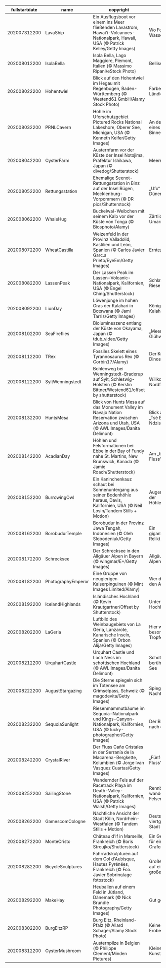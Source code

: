 |fullstartdate|name|copyright|title|image|
|--|--|--|--|--|
202007312200|LavaShip|Ein Ausflugsboot vor einem ins Meer fließenden Lavastrom, Hawaiʻi-Volcanoes-Nationalpark, Hawaii, USA (© Patrick Kelley/Getty Images)|Wo Feuer auf Wasser trifft|![](/de-DE/2020/08/202007312200LavaShip.jpg)|
202008012200|IsolaBella|Isola Bella, Lago Maggiore, Piemont, Italien (© Massimo Ripani/eStock Photo)|Bellissima!|![](/de-DE/2020/08/202008012200IsolaBella.jpg)|
202008022200|Hohentwiel|Blick auf den Hohentwiel im Hegau mit Regenbogen, Baden-Württemberg (© Westend61 GmbH/Alamy Stock Photo)|Farbenspiel im Ländle|![](/de-DE/2020/08/202008022200Hohentwiel.jpg)|
202008032200|PRNLCavern|Höhle im Uferschutzgebiet Pictured Rocks National Lakeshore, Oberer See, Michigan, USA (© Kenneth Keifer/Getty Images)|An der Küste eines Binnensees|![](/de-DE/2020/08/202008032200PRNLCavern.jpg)|
202008042200|OysterFarm|Austernfarm vor der Küste der Insel Notojima, Präfektur Ishikawa, Japan (© divedog/Shutterstock)|Meeresfrüchte|![](/de-DE/2020/08/202008042200OysterFarm.jpg)|
202008052200|Rettungsstation|Ehemalige Seenot-Rettungsstation in Binz auf der Insel Rügen, Mecklenburg-Vorpommern (© DR pics/Shutterstock)|„Ufo“ in den Dünen|![](/de-DE/2020/08/202008052200Rettungsstation.jpg)|
202008062200|WhaleHug|Buckelwal-Weibchen mit seinem Kalb vor der Küste von Tonga (© Biosphoto/Alamy)|Zärtliche Umarmung|![](/de-DE/2020/08/202008062200WhaleHug.jpg)|
202008072200|WheatCastilla|Weizenfeld in der Provinz Valladolid, Kastilien und León, Spanien (© Carlos Javier Garc.a Prieto/EyeEm/Getty Images)|Erntezeit|![](/de-DE/2020/08/202008072200WheatCastilla.jpg)|
202008082200|LassenPeak|Der Lassen Peak im Lassen-Volcanic-Nationalpark, Kalifornien, USA (© Engel Ching/Shutterstock)|Schlafender Riese|![](/de-DE/2020/08/202008082200LassenPeak.jpg)|
202008092200|LionDay|Löwenjunge im hohen Gras der Kalahari in Botswana (© Jami Tarris/Getty Images)|Könige der Kalahari|![](/de-DE/2020/08/202008092200LionDay.jpg)|
202008102200|SeaFireflies|Biolumineszenz entlang der Küste von Okayama, Japan (© tdub_video/Getty Images)|„Meeres-Glühwürmchen“|![](/de-DE/2020/08/202008102200SeaFireflies.jpg)|
202008112200|TRex|Fossiles Skelett eines Tyrannosaurus Rex (© Corbin17/Alamy)|Der König der Dinosaurier|![](/de-DE/2020/08/202008112200TRex.jpg)|
202008122200|SyltWenningstedt|Bohlenweg bei Wenningstedt-Braderup auf Sylt, Schleswig-Holstein (© Kerstin Bittner/Westend61/offset by shutterstock)|Willkommen in Nordfriesland!|![](/de-DE/2020/08/202008122200SyltWenningstedt.jpg)|
202008132200|HuntsMesa|Blick von Hunts Mesa auf das Monument Valley im Navajo Nation Reservation zwischen Arizona und Utah, USA (© AWL Images/Danita Delimont)|Blick auf das „Tsé Biiʼ Ndzisgaii“|![](/de-DE/2020/08/202008132200HuntsMesa.jpg)|
202008142200|AcadianDay|Höhlen und Felsformationen bei Ebbe in der Bay of Fundy nahe St. Martins, New Brunswick, Kanada (© Jamie Roach/Shutterstock)|Am „tiefen Fluss“|![](/de-DE/2020/08/202008142200AcadianDay.jpg)|
202008152200|BurrowingOwl|Ein Kaninchenkauz schaut bei Sonnenuntergang aus seiner Bodenhöhle heraus, Davis, Kalifornien, USA (© Neil Losin/Tandem Stills + Motion)|Augen auf bei der Höhlenwahl!|![](/de-DE/2020/08/202008152200BurrowingOwl.jpg)|
202008162200|BorobudurTemple|Borobudur in der Provinz Jawa Tengah, Indonesien (© Oleh Slobodeniuk/Getty Images)|Ein gigantisches Relikt auf Java|![](/de-DE/2020/08/202008162200BorobudurTemple.jpg)|
202008172200|Schrecksee|Der Schrecksee in den Allgäuer Alpen in Bayern (© wingmar/E+/Getty Images)|Allgäuer Alpenpanorama|![](/de-DE/2020/08/202008172200Schrecksee.jpg)|
202008182200|PhotographyEmperor|Eine Gruppe von neugierigen Kaiserpinguinen (© Mint Images Limited/Alamy)|Wer drückt hier den Auslöser?|![](/de-DE/2020/08/202008182200PhotographyEmperor.jpg)|
202008192200|IcelandHighlands|Isländisches Hochland (© Kevin Krautgartner/Offset by Shutterstock)|Unterwegs im Hochland|![](/de-DE/2020/08/202008192200IcelandHighlands.jpg)|
202008202200|LaGeria|Luftbild des Weinbaugebiets von La Geria, Lanzarote, Kanarische Inseln, Spanien (© Orbon Alija/Getty Images)|Hier wächst ein besonderer Tropfen|![](/de-DE/2020/08/202008202200LaGeria.jpg)|
202008212200|UrquhartCastle|Urquhart Castle und Loch Ness im schottischen Hochland (© AWL Images/Danita Delimont)|Schottlands berühmtester See|![](/de-DE/2020/08/202008212200UrquhartCastle.jpg)|
202008222200|AugustStargazing|Die Sterne spiegeln sich im Totensee am Grimselpass, Schweiz (© magodevita/Getty Images)|Spiegelung des Nachthimmels|![](/de-DE/2020/08/202008222200AugustStargazing.jpg)|
202008232200|SequoiaSunlight|Riesenmammutbäume im Sequoia-Nationalpark und Kings-Canyon-Nationalpark, Kalifornien, USA (© lucky-photographer/Getty Images)|Der Blick geht nach oben|![](/de-DE/2020/08/202008232200SequoiaSunlight.jpg)|
202008242200|CrystalRiver|Der Fluss Caño Cristales in der Serranía de la Macarena-Bergkette, Kolumbien (© Jorge Ivan Vasquez Cuartas/Getty Images)|„Fünf-Farben-Fluss“|![](/de-DE/2020/08/202008242200CrystalRiver.jpg)|
202008252200|SailingStone|Wandernder Fels auf der Racetrack Playa im Death-Valley-Nationalpark, Kalifornien, USA (© Patrick Walsh/Getty Images)|Rennbahn für wandernde Felsen|![](/de-DE/2020/08/202008252200SailingStone.jpg)|
202008262200|GamescomCologne|Nächtliche Ansicht der Stadt Köln, Nordrhein-Westfalen (© Tandem Stills + Motion)|Deutschlands viertgrößte Stadt|![](/de-DE/2020/08/202008262200GamescomCologne.jpg)|
202008272200|MonteCristo|Château d'If in Marseille, Frankreich (© Boris Stroujko/Shutterstock)|Ein Gefängnis für einen Grafen|![](/de-DE/2020/08/202008272200MonteCristo.jpg)|
202008282200|BicycleSculptures|Fahrradskulpturen auf dem Col d'Aubisque, Hautes Pyrénées, Frankreich (© Fco. Javier Sobrino/age fotostock)|Große Räder auf einem großen Berg|![](/de-DE/2020/08/202008282200BicycleSculptures.jpg)|
202008292200|MakeHay|Heuballen auf einem Feld in Jütland, Dänemark (© Nick Brundle Photography/Getty Images)|Gut gerollt|![](/de-DE/2020/08/202008292200MakeHay.jpg)|
202008302200|BurgEltzRP|Burg Eltz, Rheinland-Pfalz (© Allard Schager/Alamy Stock Photo)|Keine Eroberung|![](/de-DE/2020/08/202008302200BurgEltzRP.jpg)|
202008312200|OysterMushroom|Austernpilze in Belgien (© Philippe Clement/Minden Pictures)|Kleine Kunstwerke|![](/de-DE/2020/08/202008312200OysterMushroom.jpg)|
